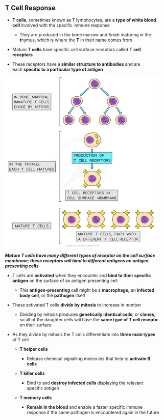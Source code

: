 ## T Cell Response

* **T cells**, sometimes known as T lymphocytes, are a **type of white blood cell** involved with the specific immune response

  + They are produced in the bone marrow and finish maturing in the **t**hymus, which is where the **T** in their name comes from
* Mature **T cells** have specific cell surface receptors called **T cell receptors**
* These receptors have a **similar structure to antibodies** and are each **specific to a particular type of antigen**

![_The maturation of T-lymphocytes](The-maturation-of-T-lymphocytes.png)

***Mature T cells have many different types of receptor on the cell surface membrane; these receptors will bind to different antigens on antigen presenting cells***

* T cells are **activated** when they encounter and **bind to their specific antigen** on the surface of an antigen presenting cell

  + This **antigen-presenting** cell might be a **macrophage,** an **infected body cell**, or the **pathogen** itself
* These activated T cells **divide** **by** **mitosis** to increase in number

  + Dividing by mitosis produces **genetically identical cells**, or **clones**, so all of the daughter cells will have the **same type of T cell recepto**r on their surface
* As they divide by mitosis the T cells differentiate into **three main types** of T cell

  + **T helper cells**

    - Release chemical signalling molecules that help to **activate B cells**
  + **T killer cells**

    - Bind to and **destroy infected cells** displaying the relevant specific antigen
  + **T memory cells**

    - **Remain in the blood** and enable a faster specific immune response if the same pathogen is encountered again in the future